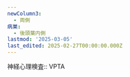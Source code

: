 ```yaml
---
newColumn3:
  - 両側
病巣:
  - 後頭葉内側
lastmod: '2025-03-05'
last_edited: 2025-02-27T00:00:00.000Z
---
```


神経心理検査:: VPTA
